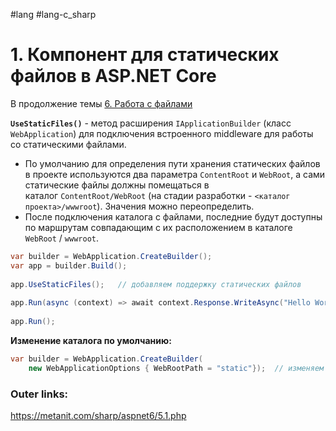 #lang #lang-c_sharp 

# 1. Компонент для статических файлов в ASP.NET Core

В продолжение темы [6. Работа с файлами](1.%20Languages/C-sharp/_%20ASP.NET/ASP.NET%20Core/1.%20Основы/6.%20Работа%20с%20файлами.md)

**`UseStaticFiles()`** - метод расширения `IApplicationBuilder` (класс `WebApplication`) для подключения встроенного middleware для работы со статическими файлами.

- По умолчанию для определения пути хранения статических файлов в проекте используются два параметра `ContentRoot` и `WebRoot`, а сами статические файлы должны помещаться в каталог `ContentRoot/WebRoot` (на стадии разработки - `<каталог проекта>/wwwroot`). Значения можно переопределить.
- После подключения каталога с файлами, последние будут доступны по маршрутам совпадающим с их расположением в каталоге `WebRoot` / `wwwroot`.

```csharp
var builder = WebApplication.CreateBuilder();
var app = builder.Build();
 
app.UseStaticFiles();   // добавляем поддержку статических файлов
 
app.Run(async (context) => await context.Response.WriteAsync("Hello World"));
 
app.Run();
```

**Изменение каталога по умолчанию:**
```csharp
var builder = WebApplication.CreateBuilder(
    new WebApplicationOptions { WebRootPath = "static"});  // изменяем папку для хранения статики
```


### Outer links:
https://metanit.com/sharp/aspnet6/5.1.php